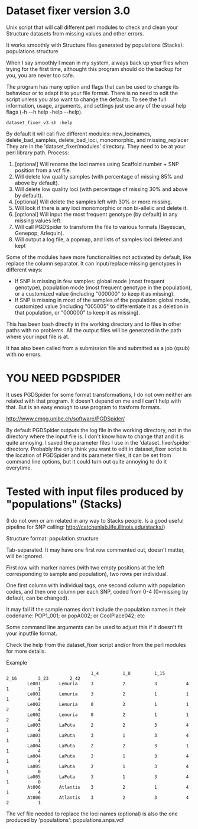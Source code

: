 # Dataset fixer version 3.0

Unix script that will call different perl modules to check and clean your Structure datasets from missing values and other errors.

It works smoothly with Structure files generated by populations (Stacks): populations.structure

When I say smoothly I mean in my system, always back up your files when trying for the first time, althought this program should do the backup for you, you are never too safe.

The program has many option and flags that can be used to change its behaviour or to adapt it to your file format. There is no need to edit the script unless you also want to change the defaults.
To see the full information, usage, arguments, and settings just use any of the usual help flags (-h --h help -help --help).

    dataset_fixer_v3.sh -help

By default it will call five different modules: new_locinames, delete_bad_samples, delete_bad_loci, monomorphic, and missing_replacer
They are in the 'dataset_fixer/modules' directory. They need to be at your perl library path.
Process:

1)  [optional] Will rename the loci names using Scaffold number + SNP position from a vcf file.
2)  Will delete low quality samples (with percentage of missing 85% and above by default).
3)  Will delete low quality loci (with percentage of missing 30% and above by default).
4)  [optional] Will delete the samples left with 30% or more missing.
5)  Will look if there is any loci monomorphic or non bi-allelic and delete it.
6)  [optional] Will input the most frequent genotype (by default) in any missing values left.
7)  Will call PGDSpider to transform the file to various formats (Bayescan, Genepop, Arlequin).
8)  Will output a log file, a popmap, and lists of samples loci deleted and kept


Some of the modules have more functionalities not activated by default, like replace the column separator.
It can input/replace missing genotypes in different ways:
- If SNP is missing in few samples: global mode (most frequent genotype), population mode (most frequent genotype in the population), or a customized value (including "000000" to keep it as missing).
- If SNP is missing in most of the samples of the population: global mode, customized value (including "005005" to differentiate it as a deletion in that population, or "000000" to keep it as missing).

This has been bash directly in the working directory and to files in other paths with no problems. All the output files will be generated in the path where your input file is at.

It has also been called from a submission file and submitted as a job (qsub) with no errors.


# YOU NEED PGDSPIDER
It uses PGDSpider for some format transformations, I do not own neither am related with that program.
It doesn't depend on me and I can't help with that. But is an easy enough to use program to trasform formats.

http://www.cmpg.unibe.ch/software/PGDSpider/

By default PGDSpider outputs the log file in the working directory, not in the directory where the input file is. I don't know how to change that and it is quite annoying.
I saved the parameter files I use in the 'dataset_fixer/spider' directory.
Probably the only think you want to edit in dataset_fixer script is the location of PGDSpider and its parameter files, it can be set from command line options, but it could turn out quite annoying to do it everytime.



# Tested with input files produced by "populations" (Stacks)

(I do not own or am related in any way to Stacks people. Is a good useful pipeline for SNP calling: http://catchenlab.life.illinois.edu/stacks/)

Structure format: population.structure

Tab-separated. It may have one first row commented out, doesn't matter, will be ignored.

First row with marker names (with two empty positions at the left corresponding to sample and population), two rows per individual.

One first column with individual tags, one second column with population codes, and then one column per each SNP, coded from 0-4 (0=missing by default, can be changed).

It may fail if the sample names don't include the population names in their codename:
POP1_001; or popA002; or CoolPlace042; etc

Some command line arguments can be used to adjust this if it doesn't fit your inputfile format.

Check the help from the dataset_fixer script and/or from the perl modules for more details.

Example

                                    1_4         1_8         1_15        2_16        3_23        2_42
            Le001       Lemuria     3           2           3           4           1           1
            Le001       Lemuria     3           2           1           1           1           4
            Le002       Lemuria     0           2           1           1           2           4
            Le002       Lemuria     0           2           1           1           2           4
            La003       LaPuta      2           2           3           4           1           4
            La003       LaPuta      3           1           3           4           1           1
            La004       LaPuta      2           2           3           1           1           4
            La004       LaPuta      2           1           3           4           1           4
            La005       LaPuta      2           1           3           4           1           0
            La005       LaPuta      3           1           3           4           1           0
            At006       Atlantis    3           2           1           4           1           4
            At006       Atlantis    3           2           3           4           2           1
            

The vcf file needed to replace the loci names (optional) is also the one produced by 'populations': populations.snps.vcf
